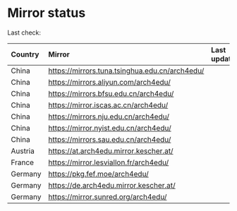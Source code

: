 <script src="./time.js"></script>
# Mirror status
Last check: <script type="text/javascript">localize(1699201260.1580548);</script>

|Country|Mirror|Last update|
|:------|:-----|:----------|
|China|https://mirrors.tuna.tsinghua.edu.cn/arch4edu/|<script type="text/javascript">localize(1699165803);</script>|
|China|https://mirrors.aliyun.com/arch4edu/|<script type="text/javascript">localize(1699165803);</script>|
|China|https://mirrors.bfsu.edu.cn/arch4edu/|<script type="text/javascript">localize(1699165803);</script>|
|China|https://mirror.iscas.ac.cn/arch4edu/|<script type="text/javascript">localize(1699165803);</script>|
|China|https://mirrors.nju.edu.cn/arch4edu/|<script type="text/javascript">localize(1699122595);</script>|
|China|https://mirror.nyist.edu.cn/arch4edu/|<script type="text/javascript">localize(1699165803);</script>|
|China|https://mirrors.sau.edu.cn/arch4edu/|<script type="text/javascript">localize(1699165803);</script>|
|Austria|https://at.arch4edu.mirror.kescher.at/|<script type="text/javascript">localize(1699165803);</script>|
|France|https://mirror.lesviallon.fr/arch4edu/|<script type="text/javascript">localize(1699165803);</script>|
|Germany|https://pkg.fef.moe/arch4edu/|<script type="text/javascript">localize(1699165803);</script>|
|Germany|https://de.arch4edu.mirror.kescher.at/|<script type="text/javascript">localize(1699165803);</script>|
|Germany|https://mirror.sunred.org/arch4edu/|<script type="text/javascript">localize(1699165803);</script>|

<script src="./tablefilter/tablefilter.js"></script>
<script src="./table.js"></script>